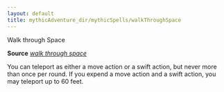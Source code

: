 ```yaml
---
layout: default
title: mythicAdventure_dir/mythicSpells/walkThroughSpace
---
```

Walk through Space

**Source** [_walk through space_](ultimateComba_dir/spells/walkThroughSpace#_walk-through-space)

You can teleport as either a move action or a swift action, but never more than once per round. If you expend a move action and a swift action, you may teleport up to 60 feet.

